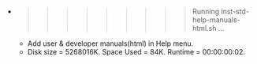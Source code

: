 * >>>>>>>>> Running inst-std-help-manuals-html.sh ...
  * Add user & developer manuals(html) in Help menu.
  * Disk size = 5268016K. Space Used = 84K. Runtime = 00:00:00:02.
